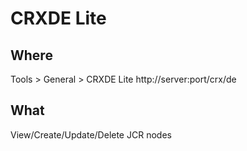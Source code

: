 # CRXDE Lite

## Where

Tools > General > CRXDE Lite
http://server:port/crx/de

## What

View/Create/Update/Delete JCR nodes

